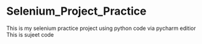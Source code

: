 # Selenium_Project_Practice
This is my selenium practice project using python code via pycharm editior
<br>
This is sujeet code

